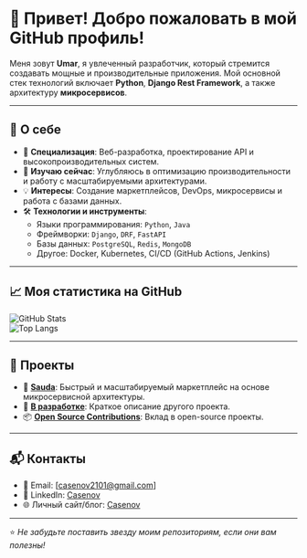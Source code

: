 # 👋 Привет! Добро пожаловать в мой GitHub профиль!

Меня зовут **Umar**, я увлеченный разработчик, который стремится создавать мощные и производительные приложения. Мой основной стек технологий включает **Python**, **Django Rest Framework**, а также архитектуру **микросервисов**.  

---

## 🚀 О себе
- 🎯 **Специализация**: Веб-разработка, проектирование API и высокопроизводительных систем.
- 🌱 **Изучаю сейчас**: Углубляюсь в оптимизацию производительности и работу с масштабируемыми архитектурами.
- 💡 **Интересы**: Создание маркетплейсов, DevOps, микросервисы и работа с базами данных.
- 🛠️ **Технологии и инструменты**:
  - Языки программирования: `Python`, `Java`
  - Фреймворки: `Django`, `DRF`, `FastAPI`
  - Базы данных: `PostgreSQL`, `Redis`, `MongoDB`
  - Другое: Docker, Kubernetes, CI/CD (GitHub Actions, Jenkins)

---

## 📈 Моя статистика на GitHub
![GitHub Stats](https://github-readme-stats.vercel.app/api?username=ВашUsername&show_icons=true&theme=radical)  
![Top Langs](https://github-readme-stats.vercel.app/api/top-langs/?username=ВашUsername&layout=compact&theme=radical)

---

## 🌟 Проекты
- 🔗 **[Sauda](ссылка_на_репозиторий)**: Быстрый и масштабируемый маркетплейс на основе микросервисной архитектуры.
- 🔧 **[В разработке](ссылка_на_репозиторий)**: Краткое описание другого проекта.
- 📦 **[Open Source Contributions](ссылка_на_репозиторий)**: Вклад в open-source проекты.

---

## 📬 Контакты
- 📧 Email: [casenov2101@gmail.com]
- 💼 LinkedIn: [Casenov](https://linkedin.com/in/ВашПрофиль)
- 🌐 Личный сайт/блог: [Casenov](https://ваш-сайт.com)

---

⭐️ _Не забудьте поставить звезду моим репозиториям, если они вам полезны!_
